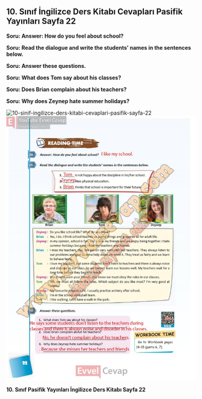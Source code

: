 ## 10. Sınıf İngilizce Ders Kitabı Cevapları Pasifik Yayınları Sayfa 22

**Soru: Answer: How do you feel about school?**

**Soru: Read the dialogue and write the students’ names in the sentences below.**

**Soru: Answer these questions.**

**Soru: What does Tom say about his classes?**

**Soru: Does Brian complain about his teachers?**

**Soru: Why does Zeynep hate summer holidays?**

![10-sinif-ingilizce-ders-kitabi-cevaplari-pasifik-sayfa-22]()![10-sinif-ingilizce-ders-kitabi-cevaplari-pasifik-sayfa-22](./image1.webp)

**10. Sınıf Pasifik Yayınları İngilizce Ders Kitabı Sayfa 22**